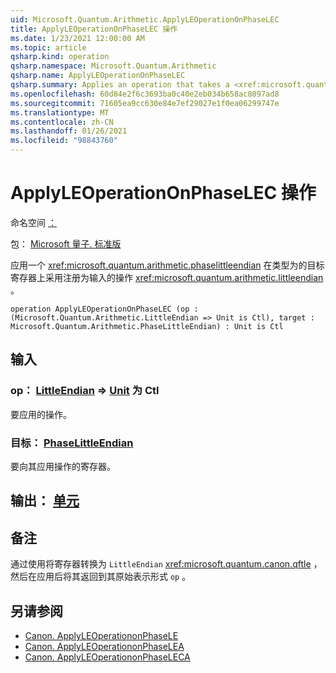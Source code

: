 ```yaml
---
uid: Microsoft.Quantum.Arithmetic.ApplyLEOperationOnPhaseLEC
title: ApplyLEOperationOnPhaseLEC 操作
ms.date: 1/23/2021 12:00:00 AM
ms.topic: article
qsharp.kind: operation
qsharp.namespace: Microsoft.Quantum.Arithmetic
qsharp.name: ApplyLEOperationOnPhaseLEC
qsharp.summary: Applies an operation that takes a <xref:microsoft.quantum.arithmetic.phaselittleendian> register as input on a target register of type <xref:microsoft.quantum.arithmetic.littleendian>.
ms.openlocfilehash: 60d84e2f6c3693ba0c40e2eb034b658ac8097ad8
ms.sourcegitcommit: 71605ea9cc630e84e7ef29027e1f0ea06299747e
ms.translationtype: MT
ms.contentlocale: zh-CN
ms.lasthandoff: 01/26/2021
ms.locfileid: "98843760"
---
```

# <a name="applyleoperationonphaselec-operation"></a>ApplyLEOperationOnPhaseLEC 操作

命名空间 [：](xref:Microsoft.Quantum.Arithmetic)

包： [Microsoft 量子. 标准版](https://nuget.org/packages/Microsoft.Quantum.Standard)


应用一个 <xref:microsoft.quantum.arithmetic.phaselittleendian> 在类型为的目标寄存器上采用注册为输入的操作 <xref:microsoft.quantum.arithmetic.littleendian> 。

```qsharp
operation ApplyLEOperationOnPhaseLEC (op : (Microsoft.Quantum.Arithmetic.LittleEndian => Unit is Ctl), target : Microsoft.Quantum.Arithmetic.PhaseLittleEndian) : Unit is Ctl
```


## <a name="input"></a>输入

### <a name="op--littleendian--unit--is-ctl"></a>op： [LittleEndian](xref:Microsoft.Quantum.Arithmetic.LittleEndian) => [Unit](xref:microsoft.quantum.lang-ref.unit)  为 Ctl

要应用的操作。


### <a name="target--phaselittleendian"></a>目标： [PhaseLittleEndian](xref:Microsoft.Quantum.Arithmetic.PhaseLittleEndian)

要向其应用操作的寄存器。



## <a name="output--unit"></a>输出： [单元](xref:microsoft.quantum.lang-ref.unit)



## <a name="remarks"></a>备注

通过使用将寄存器转换为 `LittleEndian` <xref:microsoft.quantum.canon.qftle> ，然后在应用后将其返回到其原始表示形式 `op` 。

## <a name="see-also"></a>另请参阅

- [Canon. ApplyLEOperationonPhaseLE](xref:Microsoft.Quantum.Canon.ApplyLEOperationonPhaseLE)
- [Canon. ApplyLEOperationonPhaseLEA](xref:Microsoft.Quantum.Canon.ApplyLEOperationonPhaseLEA)
- [Canon. ApplyLEOperationonPhaseLECA](xref:Microsoft.Quantum.Canon.ApplyLEOperationonPhaseLECA)